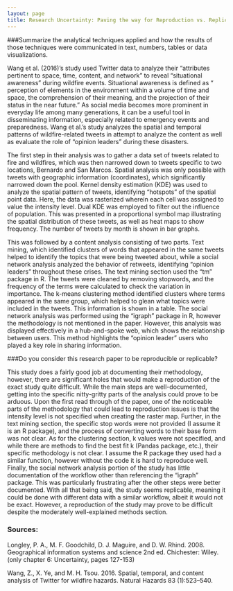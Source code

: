 ```yaml
---
layout: page
title: Research Uncertainty: Paving the way for Reproduction vs. Replication
---
```


###Summarize the analytical techniques applied and how the results of those techniques were communicated in text, numbers, tables or data visualizations.

Wang et al. (2016)’s study used Twitter data to analyze their “attributes pertinent to space, time, content, and network” to reveal “situational awareness” during wildfire events. Situational awareness is defined as “ perception of elements in the environment within a volume of time and space, the comprehension of their meaning, and the projection of their status in the near future.” As social media becomes more prominent in everyday life among many generations, it can be a useful tool in disseminating information, especially related to emergency events and preparedness. Wang et al.’s study analyzes the spatial and temporal patterns of wildfire-related tweets in attempt to analyze the content as well as evaluate the role of “opinion leaders” during these disasters.

The first step in their analysis was to gather a data set of tweets related to fire and wildfires, which was then narrowed down to tweets specific to two locations, Bernardo and San Marcos. Spatial analysis was only possible with tweets with geographic information (coordinates), which significantly narrowed down the pool. Kernel density estimation (KDE) was used to analyze the spatial pattern of tweets, identifying “hotspots” of the spatial point data. Here, the data was rasterized wherein each cell was assigned to value the intensity level. Dual KDE was employed to filter out the influence of population. This was presented in a proportional symbol map illustrating the spatial distribution of these tweets, as well as heat maps to show frequency. The number of tweets by month is shown in bar graphs.

This was followed by a content analysis consisting of two parts. Text mining, which identified clusters of words that appeared in the same tweets helped to identify the topics that were being tweeted about, while a social network analysis analyzed the behavior of retweets, identifying “opinion leaders” throughout these crises. The text mining section used the “tm” package in R. The tweets were cleaned by removing stopwords, and the frequency of the terms were calculated to check the variation in importance. The k-means clustering method identified clusters where terms appeared in the same group, which helped to glean what topics were included in the tweets. This information is shown in a table. The social network analysis was performed using the “igraph” package in R, however the methodology is not mentioned in the paper. However, this analysis was displayed effectively in a hub-and-spoke web, which shows the relationship between users. This method highlights the “opinion leader” users who played a key role in sharing information.

###Do you consider this research paper to be reproducible or replicable?

This study does a fairly good job at documenting their methodology, however, there are significant holes that would make a reproduction of the exact study quite difficult. While the main steps are well-documented, getting into the specific nitty-gritty parts of the analysis could prove to be arduous. Upon the first read through of the paper, one of the noticeable parts of the methodology that could lead to reproduction issues is that the intensity level is not specified when creating the raster map. Further, in the text mining section, the specific stop words were not provided (I assume it is an R package), and the process of converting words to their base form was not clear. As for the clustering section, k values were not specified, and while there are methods to find the best fit k (Pandas package, etc.), their specific methodology is not clear. I assume the R package they used had a similar function, however without the code it is hard to reproduce well. Finally, the social network analysis portion of the study has little documentation of the workflow other than referencing the “igraph” package. This was particularly frustrating after the other steps were better documented. With all that being said, the study seems replicable, meaning it could be done with different data with a similar workflow, albeit it would not be exact. However, a reproduction of the study may prove to be difficult despite the moderately well-explained methods section.


### Sources:

Longley, P. A., M. F. Goodchild, D. J. Maguire, and D. W. Rhind. 2008. Geographical information systems and science 2nd ed. Chichester: Wiley. (only chapter 6: Uncertainty, pages 127-153)

Wang, Z., X. Ye, and M. H. Tsou. 2016. Spatial, temporal, and content analysis of Twitter for wildfire hazards. Natural Hazards 83 (1):523–540.
